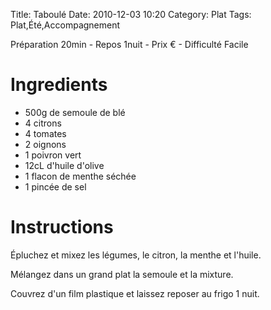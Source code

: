 Title: Taboulé
Date: 2010-12-03 10:20
Category: Plat
Tags: Plat,Été,Accompagnement

Préparation 20min - Repos 1nuit - Prix € - Difficulté Facile

# Ingredients

- 500g de semoule de blé
- 4 citrons
- 4 tomates
- 2 oignons
- 1 poivron vert
- 12cL d'huile d'olive
- 1 flacon de menthe séchée
- 1 pincée de sel

# Instructions

Épluchez et mixez les légumes, le citron, la menthe et l'huile.

Mélangez dans un grand plat la semoule et la mixture.

Couvrez d'un film plastique et laissez reposer au frigo 1 nuit.
